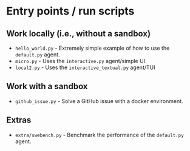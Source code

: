 # Entry points / run scripts

## Work locally (i.e., without a sandbox)

* `hello_world.py` - Extremely simple example of how to use the `default.py` agent.
* `micro.py` - Uses the `interactive.py` agent/simple UI
* `local2.py` - Uses the `interactive_textual.py` agent/TUI

## Work with a sandbox

* `github_issue.py` - Solve a GitHub issue with a docker environment.

## Extras

* `extra/swebench.py` - Benchmark the performance of the `default.py` agent.